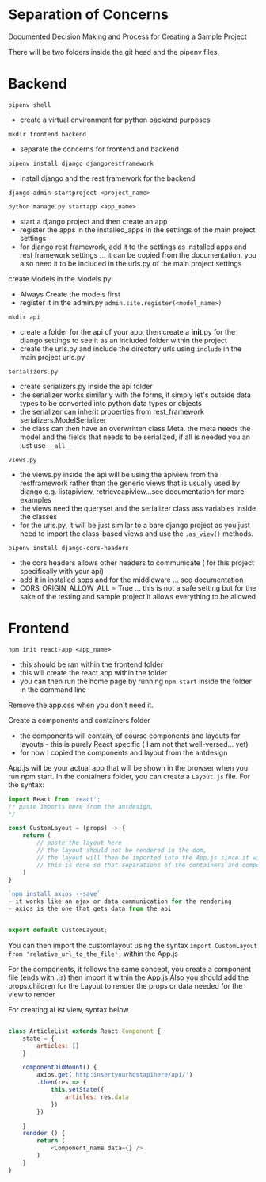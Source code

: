 # Separation of Concerns

Documented Decision Making and Process for Creating a Sample Project

There will be two folders inside the git head and the pipenv files.



# Backend



`pipenv shell`
- create a virtual environment for python backend purposes

`mkdir frontend backend`
- separate the concerns for frontend and backend

`pipenv install django djangorestframework`
- install django and the rest framework for the backend

`django-admin startproject <project_name>`

`python manage.py startapp <app_name>`
- start a django project and then create an app
- register the apps in the installed_apps in the settings of the main project settings
- for django rest framework, add it to the settings as installed apps and rest framework settings ... it can be copied from the documentation, you also need it to be included in the urls.py of the main project settings


create Models in the Models.py
- Always Create the models first
- register it in the admin.py `admin.site.register(<model_name>)`

`mkdir api`
- create a folder for the api of your app, then create a __init__.py for the django settings to see it as an included folder within the project
- create the urls.py and include the directory urls using `include` in the main project urls.py

`serializers.py`
- create serializers.py inside the api folder
- the serializer works similarly with the forms, it simply let's outside data types to be converted into python data types or objects
- the serializer can inherit properties from rest_framework serializers.ModelSerializer
- the class can then have an overwritten class Meta. the meta needs the model and the fields that needs to be serialized, if all is needed you an just use `__all__`

`views.py`
- the views.py inside the api will be using the apiview from the restframework rather than the generic views that is usually used by django e.g. listapiview, retrieveapiview...see documentation for more examples
- the views need the queryset and the serializer class ass variables inside the classes
- for the urls.py, it will be just similar to a bare django project as you just need to import the class-based views and use the `.as_view()` methods.

`pipenv install django-cors-headers`
- the cors headers allows other headers to communicate ( for this project specifically with your api)
- add it in installed apps and for the middleware ... see documentation
- CORS_ORIGIN_ALLOW_ALL = True ... this is not a safe setting but for the sake of the testing and sample project it allows everything to be allowed

# Frontend

`npm init react-app <app_name>`
- this should be ran within the frontend folder
- this will create the react app within the folder
- you can then run the home page by running `npm start` inside the folder in the command line


Remove the app.css when you don't need it.

Create a components and containers folder
- the components will contain, of course components and layouts for layouts - this is purely React specific ( I am not that well-versed... yet)
- for now I copied the components and layout from the antdesign


App.js will be your actual app that will be shown in the browser when you run npm start.
In the containers folder, you can create a `Layout.js` file. 
For the syntax:

```javascript
import React from 'react';
/* paste imports here from the antdesign,
*/

const CustomLayout = (props) -> {
    return (
        // paste the layout here
        // the layout should not be rendered in the dom,
        // the layout will then be imported into the App.js since it will be the one rendering it into the browser
        // this is done so that separations of the containers and components are visible for the programmers
    )
}

`npm install axios --save`
- it works like an ajax or data communication for the rendering
- axios is the one that gets data from the api


export default CustomLayout;
```

You can then import the customlayout using the syntax `import CustomLayout from 'relative_url_to_the_file';` within the App.js

For the components, it follows the same concept, you create a component file (ends with .js) then import it within the App.js
Also you should add the props.children for the Layout to render the props or data needed for the view to render

For creating aList view, syntax below

```javascript

class ArticleList extends React.Component {
    state = {
        articles: []
    }

    componentDidMount() {
        axios.get('http:insertyourhostapihere/api/')
        .then(res => {
            this.setState({
                articles: res.data
            })
        })

    }
    rendder () {
        return (
            <Component_name data={} />
        )
    }
}
```